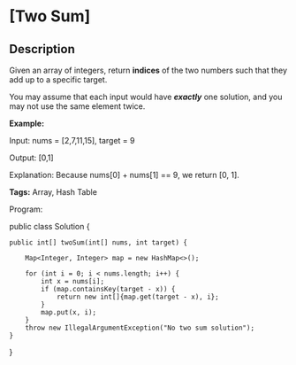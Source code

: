 # [Two Sum]

## Description

Given an array of integers, return **indices** of the two numbers such that they add up to a specific target.

You may assume that each input would have ***exactly*** one solution, and you may not use the same element twice.

**Example:**

Input: nums = [2,7,11,15], target = 9

Output: [0,1]

Explanation: Because nums[0] + nums[1] == 9, we return [0, 1].

**Tags:** Array, Hash Table


Program:

public class Solution {

    public int[] twoSum(int[] nums, int target) {
    
        Map<Integer, Integer> map = new HashMap<>();
        
        for (int i = 0; i < nums.length; i++) {
            int x = nums[i];
            if (map.containsKey(target - x)) {
                return new int[]{map.get(target - x), i};
            }
            map.put(x, i);
        }
        throw new IllegalArgumentException("No two sum solution");
    }
}
